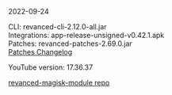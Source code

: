 2022-09-24
  
CLI: revanced-cli-2.12.0-all.jar  
Integrations: app-release-unsigned-v0.42.1.apk  
Patches: revanced-patches-2.69.0.jar  
[Patches Changelog](https://github.com/revanced/revanced-patches/releases/tag/v2.69.0)  

YouTube version: 17.36.37  

[revanced-magisk-module repo](https://github.com/j-hc/revanced-magisk-module)
